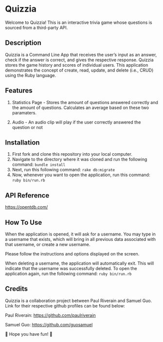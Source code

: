 Quizzia
========================

Welcome to Quizzia! This is an interactive trivia game whose questions is sourced from a third-party API.



## Description

Quizzia is a Command Line App that receives the user’s input as an answer, check if the answer is correct, and gives the respective response. Quizzia stores the game history and scores of individual users. This application demonstrates the concept of create, read, update, and delete (i.e., CRUD) using the Ruby language.

## Features

1. Statistics Page - Stores the amount of questions answered correctly and the amount of questions. Calculates an average based on these two paramaters.

2. Audio - An audio clip will play if the user correctly answered the question or not

## Installation

1. First fork and clone this repository into your local computer.
2. Navigate to the directory where it was cloned and run the following command: ``bundle install``
3. Next, run this following command: ``rake db:migrate``
4. Now, whenever you want to open the application, run this command: ``ruby bin/run.rb``

## API Reference

https://opentdb.com/

## How To Use

When the application is opened, it will ask for a username. You may type in a username that exists, which will bring in all previous data associated with that username, or create a new username.

Please follow the instructions and options displayed on the screen. 

When deleting a username, the application will automatically exit. This will indicate that the username was successfully deleted. To open the application again, run the following command: ``ruby bin/run.rb``

## Credits

Quizzia is a collaboration project between Paul Riverain and Samuel Guo. Link for their respective github profiles can be found below:

Paul Riverain: https://github.com/paulriverain

Samuel Guo: https://github.com/guosamuel

🎊 Hope you have fun! 🎊
